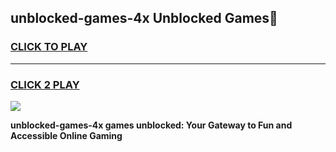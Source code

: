 
## unblocked-games-4x Unblocked Games👋
<h3>
<a href="https://news.freeplayer.one?title=unblocked-games-4x&ref=16F">CLICK TO PLAY</a></h3>
<hr>

<h3>
<a href="https://news.freeplayer.one?title=unblocked-games-4x&ref=16F">CLICK 2 PLAY</a>
  
</h3>

<a href="https://news.freeplayer.one?title=unblocked-games-4x&ref=16F/"><img src="https://clearcache.store/games.png"></a>


**unblocked-games-4x games unblocked: Your Gateway to Fun and Accessible Online Gaming**
